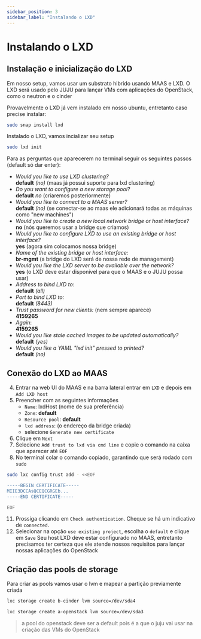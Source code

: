 ```yaml
---
sidebar_position: 3
sidebar_label: "Instalando o LXD"
---
```

# Instalando o LXD

## Instalação e inicialização do LXD
Em nosso setup, vamos usar um substrato hibrido usando MAAS e LXD. O LXD será usado pelo JUJU para lançar VMs com 
aplicações do OpenStack, como o neutron e o cinder

Provavelmente o LXD já vem instalado em nosso ubuntu, entretanto caso precise instalar:
```sh
sudo snap install lxd
```
Instalado o LXD, vamos incializar seu setup
```sh
sudo lxd init
```
Para as perguntas que aparecerem no terminal seguir os seguintes passos (default só dar enter):
- _Would you like to use LXD clustering?_ \
 **default** _(no)_ (maas já possui suporte para lxd clustering)
- _Do you want to configure a new storage pool?_ \
 **default** _no_ (criaremos posteriormente)
- _Would you like to connect to a MAAS server?_ \
 **default** _(no)_ (se conectar-se ao maas ele adicionará todas as máquinas como "new machines")
- _Would you like to create a new local network bridge or host interface?_ \
 **no** (nós queremos usar a bridge que criamos)
- _Would you like to configure LXD to use an existing bridge or host interface?_ \
 **yes** (agora sim colocamos nossa bridge)
- _Name of the existing bridge or host interface:_ \
 **br-mgmt** (a bridge do LXD será de nossa rede de management)
- _Would you like the LXD server to be available over the network?_ \
 **yes** (o LXD deve estar disponível para que o MAAS e o JUJU possa usar)
- _Address to bind LXD to:_ \
 **default** _(all)_
- _Port to bind LXD to:_ \
 **default** _(8443)_
- _Trust password for new clients:_ (nem sempre aparece)\
 **4159265**
- _Again_: \
 **4159265**
- _Would you like stale cached images to be updated automatically?_ \
 **default** _(yes)_
- _Would you like a YAML "lxd init" pressed to printed?_ \
 **default** _(no)_

## Conexão do LXD ao MAAS
4. Entrar na web UI do MAAS e na barra lateral entrar em `LXD` e depois em `Add LXD host`
5. Preencher com as seguintes informações
    - `Name`: lxdHost (nome de sua preferência)
    - `Zone`: **default**
    - `Resource pool`: **default**
    - `lxd address`: (o endereço da bridge criada)
    - selecione `Generate new certificate`
6. Clique em `Next`
7. Selecione `Add trust to lxd via cmd line` e copie o comando na caixa que aparecer até `EOF`
8. No terminal colar o comando copiado, garantindo que será rodado com `sudo`
```sh
sudo lxc config trust add - <<EOF

-----BEGIN CERTIFICATE-----
MIIE3DCCAsQCEQCGRGEb...
-----END CERTIFICATE-----

EOF
```
11. Prossiga clicando em `Check authentication`. Cheque se há um indicativo de `connected`.
13. Selecionar na opção `use existing project`, escolha o `default` e clique em `Save`
Seu host LXD deve estar configurado no MAAS, entretanto precisamos ter certeza que ele atende nossos requisitos para lançar nossas aplicações do OpenStack

## Criação das pools de storage
Para criar as pools vamos usar o lvm e mapear a partição previamente criada
```sh
lxc storage create b-cinder lvm source=/dev/sda4
```
```sh
lxc storage create a-openstack lvm source=/dev/sda3
```

> a pool do openstack deve ser a default pois é a que o juju vai usar na criação das VMs do OpenStack

<!---
## Configurando o overcommit do LXD
Por padrão, o LXD vai usar somente um limite baixo de recursos (número de cores e quantidade de memória RAM). Para resolver isso, vamos liberar mais recursos para esse host

12. Na aba `LXD`, clique no nome de nosso host e vá para a aba `KVM host settings`

14. Deslize a barra de `CPU overcommit` para 2.0 e clique em `Save changes`

Desta maneira, temos certeza que o JUJU tem recursos o sufiente.
--->